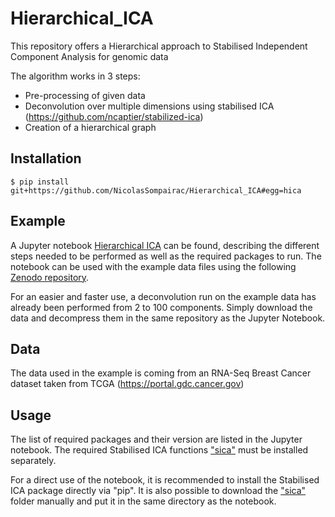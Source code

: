 # Hierarchical_ICA
This repository offers a Hierarchical approach to Stabilised Independent Component Analysis for genomic data

The algorithm works in 3 steps:
* Pre-processing of given data
* Deconvolution over multiple dimensions using stabilised ICA (https://github.com/ncaptier/stabilized-ica)
* Creation of a hierarchical graph

## Installation

```
$ pip install git+https://github.com/NicolasSompairac/Hierarchical_ICA#egg=hica
```

## Example

A Jupyter notebook [Hierarchical ICA](Hierarchical_ICA.ipynb) can be found, describing the different steps needed to be performed as well as the required packages to run.
The notebook can be used with the example data files using the following [Zenodo repository](https://zenodo.org/record/4720408).

For an easier and faster use, a deconvolution run on the example data has already been performed from 2 to 100 components.
Simply download the data and decompress them in the same repository as the Jupyter Notebook.

## Data

The data used in the example is coming from an RNA-Seq Breast Cancer dataset taken from TCGA (https://portal.gdc.cancer.gov)

## Usage

The list of required packages and their version are listed in the Jupyter notebook. The required Stabilised ICA functions ["sica"](https://github.com/ncaptier/stabilized-ica/tree/master/sica) must be installed separately.

For a direct use of the notebook, it is recommended to install the Stabilised ICA package directly via "pip".
It is also possible to download the ["sica"](https://github.com/ncaptier/stabilized-ica/tree/master/sica) folder manually and put it in the same directory as the notebook.
